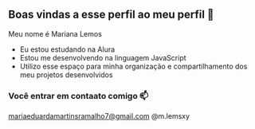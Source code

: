 ## Boas vindas a esse perfil ao meu perfil 💙

Meu nome é Mariana Lemos

- Eu estou estudando na Alura
- Estou me desenvolvendo na linguagem JavaScript
- Utilizo esse espaço para minha organização e compartilhamento dos meu projetos desenvolvidos

 ### Você entrar em contaato comigo 📫

mariaeduardamartinsramalho7@gmail.com
@m.lemsxy
